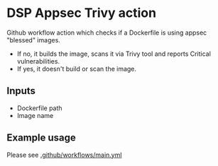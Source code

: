 # DSP Appsec Trivy action

Github workflow action which checks if a Dockerfile is using appsec "blessed" images.
- If no, it builds the image, scans it via Trivy tool and reports Critical vulnerabilities.
- If yes, it doesn't build or scan the image.

## Inputs

- Dockerfile path
- Image name

## Example usage

Please see [.github/workflows/main.yml](.github/workflows/main.yml)
